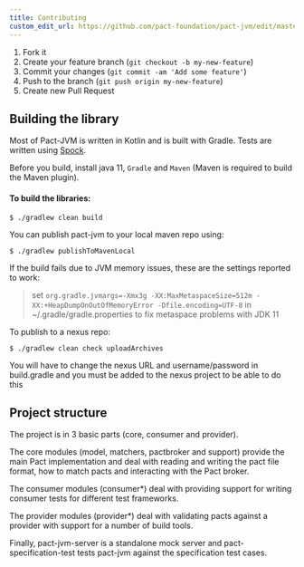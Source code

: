 ```yaml
---
title: Contributing
custom_edit_url: https://github.com/pact-foundation/pact-jvm/edit/master/CONTRIBUTING.md
---
```

<!-- This file has been synced from the pact-foundation/pact-jvm repository. Please do not edit it directly. The URL of the source file can be found in the custom_edit_url value above -->

1. Fork it
2. Create your feature branch (`git checkout -b my-new-feature`)
3. Commit your changes (`git commit -am 'Add some feature'`)
4. Push to the branch (`git push origin my-new-feature`)
5. Create new Pull Request

## Building the library

Most of Pact-JVM is written in Kotlin and is built with Gradle. Tests are written using [Spock](https://spockframework.org/).

Before you build, install java 11, `Gradle` and `Maven` (Maven is required to build the Maven plugin).

#### To build the libraries:

    $ ./gradlew clean build

You can publish pact-jvm to your local maven repo using:

    $ ./gradlew publishToMavenLocal

If the build fails due to JVM memory issues, these are the settings reported to work:
>  set `org.gradle.jvmargs=-Xmx3g -XX:MaxMetaspaceSize=512m -XX:+HeapDumpOnOutOfMemoryError -Dfile.encoding=UTF-8` in ~/.gradle/gradle.properties to fix metaspace problems with JDK 11

To publish to a nexus repo:

    $ ./gradlew clean check uploadArchives

You will have to change the nexus URL and username/password in build.gradle and you must be added to the nexus project
to be able to do this

## Project structure

The project is in 3 basic parts (core, consumer and provider). 

The core modules (model, matchers, pactbroker and support) provide the main Pact implementation and deal
with reading and writing the pact file format, how to match pacts and interacting with the Pact broker. 

The consumer modules (consumer\*) deal with providing support for writing consumer tests for different test frameworks. 

The provider modules (provider\*) deal with validating pacts against a provider with support for a number of build tools. 

Finally, pact-jvm-server is a standalone mock server and pact-specification-test tests pact-jvm against the specification test cases.
